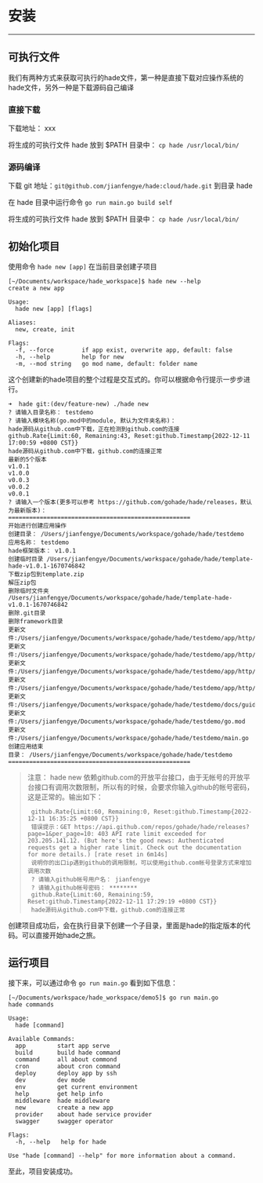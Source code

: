 # 安装

---

## 可执行文件

我们有两种方式来获取可执行的hade文件，第一种是直接下载对应操作系统的hade文件，另外一种是下载源码自己编译

### 直接下载

下载地址：
xxx

将生成的可执行文件 hade 放到 $PATH 目录中：
`cp hade /usr/local/bin/`

### 源码编译

下载 git 地址：`git@github.com/jianfengye/hade:cloud/hade.git` 到目录 hade

在 hade 目录中运行命令 `go run main.go build self`

将生成的可执行文件 hade 放到 $PATH 目录中：
`cp hade /usr/local/bin/`

## 初始化项目

使用命令 `hade new [app]` 在当前目录创建子项目

```
[~/Documents/workspace/hade_workspace]$ hade new --help
create a new app

Usage:
  hade new [app] [flags]

Aliases:
  new, create, init

Flags:
  -f, --force        if app exist, overwrite app, default: false
  -h, --help         help for new
  -m, --mod string   go mod name, default: folder name
```

这个创建新的hade项目的整个过程是交互式的。你可以根据命令行提示一步步进行。

```
➜  hade git:(dev/feature-new) ./hade new
? 请输入目录名称： testdemo
? 请输入模块名称(go.mod中的module, 默认为文件夹名称)：
hade源码从github.com中下载，正在检测到github.com的连接
github.Rate{Limit:60, Remaining:43, Reset:github.Timestamp{2022-12-11 17:00:59 +0800 CST}}
hade源码从github.com中下载，github.com的连接正常
最新的5个版本
v1.0.1
v1.0.0
v0.0.3
v0.0.2
v0.0.1
? 请输入一个版本(更多可以参考 https://github.com/gohade/hade/releases，默认为最新版本)：
====================================================
开始进行创建应用操作
创建目录： /Users/jianfengye/Documents/workspace/gohade/hade/testdemo
应用名称： testdemo
hade框架版本： v1.0.1
创建临时目录 /Users/jianfengye/Documents/workspace/gohade/hade/template-hade-v1.0.1-1670746842
下载zip包到template.zip
解压zip包
删除临时文件夹 /Users/jianfengye/Documents/workspace/gohade/hade/template-hade-v1.0.1-1670746842
删除.git目录
删除framework目录
更新文件:/Users/jianfengye/Documents/workspace/gohade/hade/testdemo/app/http/module/demo/api.go
更新文件:/Users/jianfengye/Documents/workspace/gohade/hade/testdemo/app/http/module/demo/mapper.go
更新文件:/Users/jianfengye/Documents/workspace/gohade/hade/testdemo/app/http/route.go
更新文件:/Users/jianfengye/Documents/workspace/gohade/hade/testdemo/app/http/swagger.go
更新文件:/Users/jianfengye/Documents/workspace/gohade/hade/testdemo/docs/guide/app.md
更新文件:/Users/jianfengye/Documents/workspace/gohade/hade/testdemo/go.mod
更新文件:/Users/jianfengye/Documents/workspace/gohade/hade/testdemo/main.go
创建应用结束
目录： /Users/jianfengye/Documents/workspace/gohade/hade/testdemo
====================================================
```

> 注意： hade new 依赖github.com的开放平台接口，由于无帐号的开放平台接口有调用次数限制，所以有的时候，会要求你输入github的帐号密码，这是正常的。输出如下：
> ```hade源码从github.com中下载，正在检测到github.com的连接
>  github.Rate{Limit:60, Remaining:0, Reset:github.Timestamp{2022-12-11 16:35:25 +0800 CST}}
>  错误提示：GET https://api.github.com/repos/gohade/hade/releases?page=1&per_page=10: 403 API rate limit exceeded for 203.205.141.12. (But here's the good news: Authenticated requests get a higher rate limit. Check out the documentation for more details.) [rate reset in 6m14s]
>  说明你的出口ip遇到github的调用限制，可以使用github.com帐号登录方式来增加调用次数
>  ? 请输入github帐号用户名： jianfengye
>  ? 请输入github帐号密码： ********
>  github.Rate{Limit:60, Remaining:59, Reset:github.Timestamp{2022-12-11 17:29:19 +0800 CST}}
>  hade源码从github.com中下载，github.com的连接正常
> ```

创建项目成功后，会在执行目录下创建一个子目录，里面是hade的指定版本的代码。可以直接开始hade之旅。

## 运行项目

接下来，可以通过命令 `go run main.go` 看到如下信息：

```
[~/Documents/workspace/hade_workspace/demo5]$ go run main.go
hade commands

Usage:
  hade [command]

Available Commands:
  app         start app serve
  build       build hade command
  command     all about commond
  cron        about cron command
  deploy      deploy app by ssh
  dev         dev mode
  env         get current environment
  help        get help info
  middleware  hade middleware
  new         create a new app
  provider    about hade service provider
  swagger     swagger operator

Flags:
  -h, --help   help for hade

Use "hade [command] --help" for more information about a command.
```

至此，项目安装成功。
